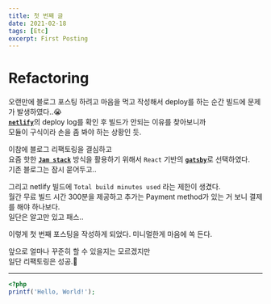 ```yaml
---
title: 첫 번째 글
date: 2021-02-18
tags: [Etc]
excerpt: First Posting
---
```


# Refactoring
오랜만에 블로그 포스팅 하려고 마음을 먹고 작성해서 deploy를 하는 순간 빌드에 문제가 발생하였다..😭  
[**`netlify`**](https://www.netlify.com/)의 deploy log를 확인 후 빌드가 안되는 이유를 찾아보니까  
모듈이 구식이라 손을 좀 봐야 하는 상황인 듯.

이참에 블로그 리팩토링을 결심하고  
요즘 핫한 [**`Jam stack`**](https://jamstack.org/) 방식을 활용하기 위해서 `React` 기반의 [**`gatsby`**](https://www.gatsbyjs.com/)로 선택하였다.  
기존 블로그는 잠시 묻어두고..

그리고 netlify 빌드에 `Total build minutes used` 라는 제한이 생겼다.  
월간 무료 빌드 시간 300분을 제공하고 추가는 Payment method가 있는 거 보니 결제를 해야 하나보다.  
일단은 알고만 있고 패스..

이렇게 첫 번째 포스팅을 작성하게 되었다. 미니멀한게 마음에 쏙 든다.

앞으로 얼마나 꾸준히 할 수 있을지는 모르겠지만  
일단 리팩토링은 성공.🎉

---

```php
<?php
printf('Hello, World!');
```




